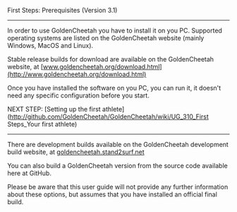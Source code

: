 First Steps: Prerequisites (Version 3.1)
***
In order to use GoldenCheetah you have to install it on you PC. Supported operating systems are listed on the GoldenCheetah website (mainly Windows, MacOS and Linux). 

Stable release builds for download are available on the GoldenCheetah website, at [www.goldencheetah.org/download.html](http://www.goldencheetah.org/download.html)

Once you have installed the software on you PC, you can run it, it doesn't need any specific configuration before you start.

NEXT STEP: [Setting up the first athlete](http://github.com/GoldenCheetah/GoldenCheetah/wiki/UG_310_First Steps_Your first athlete) 

***
There are development builds available on the GoldenCheetah development build website, at [goldencheetah.stand2surf.net](http://goldencheetah.stand2surf.net/) 

You can also build a GoldenCheetah version from the source code available here at GitHub. 

Please be aware that this user guide will not provide any further information about these options, but assumes that you have installed an official final build.
